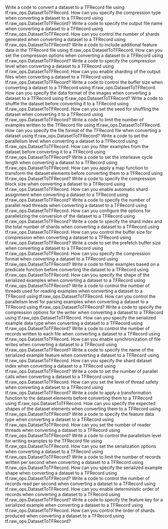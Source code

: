 Write a code to convert a dataset to a TFRecord file using tf.raw_ops.DatasetToTFRecord.
How can you specify the compression type when converting a dataset to a TFRecord using tf.raw_ops.DatasetToTFRecord?
Write a code to specify the output file name when converting a dataset to a TFRecord using tf.raw_ops.DatasetToTFRecord.
How can you control the number of shards generated when converting a dataset to a TFRecord using tf.raw_ops.DatasetToTFRecord?
Write a code to include additional feature data in the TFRecord file using tf.raw_ops.DatasetToTFRecord.
How can you set the compression options when converting a dataset to a TFRecord using tf.raw_ops.DatasetToTFRecord?
Write a code to specify the compression level when converting a dataset to a TFRecord using tf.raw_ops.DatasetToTFRecord.
How can you enable sharding of the output files when converting a dataset to a TFRecord using tf.raw_ops.DatasetToTFRecord?
Write a code to control the buffer size when converting a dataset to a TFRecord using tf.raw_ops.DatasetToTFRecord.
How can you specify the data format of the images when converting a dataset to a TFRecord using tf.raw_ops.DatasetToTFRecord?
Write a code to shuffle the dataset before converting it to a TFRecord using tf.raw_ops.DatasetToTFRecord.
How can you set the seed for shuffling the dataset when converting it to a TFRecord using tf.raw_ops.DatasetToTFRecord?
Write a code to limit the number of examples written to the TFRecord file using tf.raw_ops.DatasetToTFRecord.
How can you specify the file format of the TFRecord file when converting a dataset using tf.raw_ops.DatasetToTFRecord?
Write a code to set the parallelism level when converting a dataset to a TFRecord using tf.raw_ops.DatasetToTFRecord.
How can you filter examples from the dataset before converting it to a TFRecord using tf.raw_ops.DatasetToTFRecord?
Write a code to set the interleave cycle length when converting a dataset to a TFRecord using tf.raw_ops.DatasetToTFRecord.
How can you apply a map function to transform the dataset elements before converting them to a TFRecord using tf.raw_ops.DatasetToTFRecord?
Write a code to specify the compression block size when converting a dataset to a TFRecord using tf.raw_ops.DatasetToTFRecord.
How can you enable automatic shard assignment when converting a dataset to a TFRecord using tf.raw_ops.DatasetToTFRecord?
Write a code to specify the number of parallel read threads when converting a dataset to a TFRecord using tf.raw_ops.DatasetToTFRecord.
How can you configure the options for parallelizing the conversion of the dataset to a TFRecord using tf.raw_ops.DatasetToTFRecord?
Write a code to specify the shard index and the total number of shards when converting a dataset to a TFRecord using tf.raw_ops.DatasetToTFRecord.
How can you control the buffer size for compression when converting a dataset to a TFRecord using tf.raw_ops.DatasetToTFRecord?
Write a code to set the prefetch buffer size when converting a dataset to a TFRecord using tf.raw_ops.DatasetToTFRecord.
How can you specify the compression format when converting a dataset to a TFRecord using tf.raw_ops.DatasetToTFRecord?
Write a code to filter examples based on a predicate function before converting the dataset to a TFRecord using tf.raw_ops.DatasetToTFRecord.
How can you specify the shape of the serialized examples when converting a dataset to a TFRecord using tf.raw_ops.DatasetToTFRecord?
Write a code to control the number of threads used for reading examples when converting a dataset to a TFRecord using tf.raw_ops.DatasetToTFRecord.
How can you control the parallelism level for parsing examples when converting a dataset to a TFRecord using tf.raw_ops.DatasetToTFRecord?
Write a code to specify the compression options for the writer when converting a dataset to a TFRecord using tf.raw_ops.DatasetToTFRecord.
How can you specify the serialized example data type when converting a dataset to a TFRecord using tf.raw_ops.DatasetToTFRecord?
Write a code to control the number of records written to each file when converting a dataset to a TFRecord using tf.raw_ops.DatasetToTFRecord.
How can you enable synchronization of file writes when converting a dataset to a TFRecord using tf.raw_ops.DatasetToTFRecord?
Write a code to specify the name of the serialized example feature when converting a dataset to a TFRecord using tf.raw_ops.DatasetToTFRecord.
How can you specify the shard dataset index when converting a dataset to a TFRecord using tf.raw_ops.DatasetToTFRecord?
Write a code to set the number of parallel calls when converting a dataset to a TFRecord using tf.raw_ops.DatasetToTFRecord.
How can you set the level of thread safety when converting a dataset to a TFRecord using tf.raw_ops.DatasetToTFRecord?
Write a code to apply a transformation function to the dataset elements before converting them to a TFRecord using tf.raw_ops.DatasetToTFRecord.
How can you specify the expected shapes of the dataset elements when converting them to a TFRecord using tf.raw_ops.DatasetToTFRecord?
Write a code to specify the feature data type when converting a dataset to a TFRecord using tf.raw_ops.DatasetToTFRecord.
How can you set the number of reader threads when converting a dataset to a TFRecord using tf.raw_ops.DatasetToTFRecord?
Write a code to control the parallelism level for writing examples to the TFRecord file using tf.raw_ops.DatasetToTFRecord.
How can you set the serialization options when converting a dataset to a TFRecord using tf.raw_ops.DatasetToTFRecord?
Write a code to limit the number of records written per second when converting a dataset to a TFRecord using tf.raw_ops.DatasetToTFRecord.
How can you specify the serialized example shape when converting a dataset to a TFRecord using tf.raw_ops.DatasetToTFRecord?
Write a code to control the number of records read per second when converting a dataset to a TFRecord using tf.raw_ops.DatasetToTFRecord.
How can you enable deterministic order of records when converting a dataset to a TFRecord using tf.raw_ops.DatasetToTFRecord?
Write a code to specify the feature key for a serialized example when converting a dataset to a TFRecord using tf.raw_ops.DatasetToTFRecord.
How can you control the order of shards produced when converting a dataset to a TFRecord using tf.raw_ops.DatasetToTFRecord?